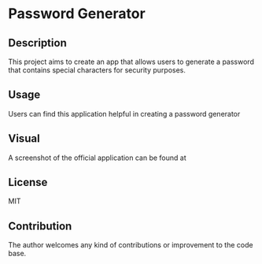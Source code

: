 # Password Generator

## Description
This project aims to create an app that allows users to generate a password that contains special characters for security purposes. 

## Usage
Users can find this application helpful in creating a password generator 

## Visual
A screenshot of the official application can be found at 

## License
MIT

## Contribution 
The author welcomes any kind of contributions or improvement to the code base. 

